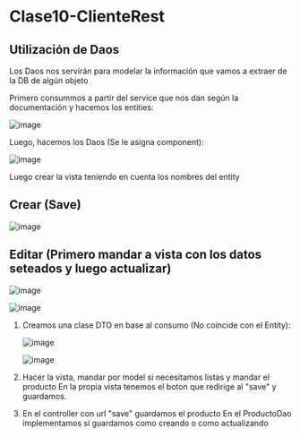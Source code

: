 # Clase10-ClienteRest

## Utilización de Daos

Los Daos nos servirán para modelar la información que vamos a extraer de la DB de algún objeto 

Primero consummos a partir del service que nos dan según la documentación y hacemos los entities:

![image](https://github.com/SergioABS-GTICS/Clase10-ClienteRest/assets/154263057/ffda36a2-3ee3-4ac2-87c3-91f86c1b0eaf)

Luego, hacemos los Daos (Se le asigna component):

![image](https://github.com/SergioABS-GTICS/Clase10-ClienteRest/assets/154263057/28dfa297-648e-452b-be80-e5f7ae04705e)

Luego crear la vista teniendo en cuenta los nombres del entity

## Crear (Save)

![image](https://github.com/SergioABS-GTICS/Clase10-ClienteRest/assets/154263057/e04397de-6172-4848-8197-bb2cabd90b04)


## Editar (Primero mandar a vista con los datos seteados y luego actualizar)

![image](https://github.com/SergioABS-GTICS/Clase10-ClienteRest/assets/154263057/71b482a6-a92a-4784-b120-40910402b9ed)


![image](https://github.com/SergioABS-GTICS/Clase10-ClienteRest/assets/154263057/d6b01eaa-f4a5-495e-84c9-8fbba8d41668)

1) Creamos una clase DTO en base al consumo (No coincide con el Entity):

   ![image](https://github.com/SergioABS-GTICS/Clase10-ClienteRest/assets/154263057/1284aab2-58bb-4300-86bc-c755a6fb7aa2)


    ![image](https://github.com/SergioABS-GTICS/Clase10-ClienteRest/assets/154263057/b696cc59-fd75-4c6c-b432-0cac4c5509ba)
   
2) Hacer la vista, mandar por model si necesitamos listas y mandar el producto
   En la propia vista tenemos el boton que redirige al "save" y guardamos.
3) En el controller con url "save" guardamos el producto
   En el ProductoDao implementamos si guardamos como creando o como actualizando
